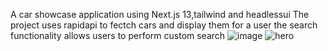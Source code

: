 A car showcase application using Next.js 13,tailwind and headlessui
The project uses rapidapi to fectch cars and display them for a user
the search functionality allows users to perform custom search
![image](https://github.com/Raphaelagbara/car_showcase/assets/102856727/152fe8b7-471a-4e72-b103-1a610c6d323f)
![hero](https://github.com/Raphaelagbara/car_showcase/assets/102856727/9771c9da-7433-4923-a95d-922d1a06e342)

